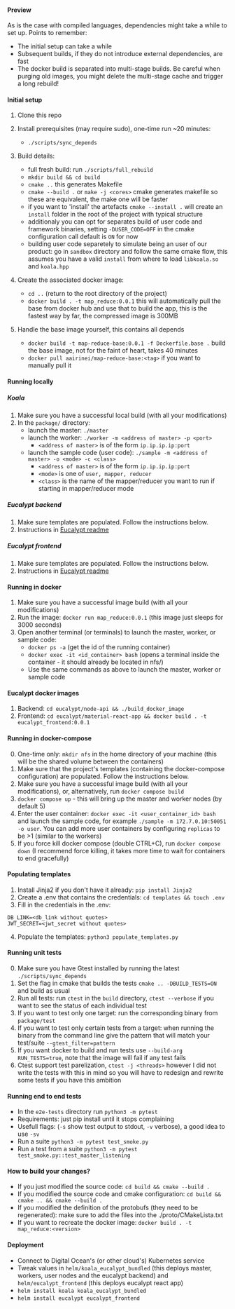 #### Preview
As is the case with compiled languages, dependencies might take a while to set up.
Points to remember:
- The initial setup can take a while
- Subsequent builds, if they do not introduce external dependencies, are fast
- The docker build is separated into multi-stage builds. Be careful when purging old images, you might delete the multi-stage cache and trigger a long rebuild!


#### Initial setup
1. Clone this repo
2. Install prerequisites (may require sudo), one-time run ~20 minutes:
    - ```./scripts/sync_depends```

3. Build details:
    - full fresh build: run ```./scripts/full_rebuild```
    - ```mkdir build && cd build```
    - ```cmake ..``` this generates Makefile
    - ```cmake --build .``` or ```make -j <cores>``` cmake generates makefile so these are equivalent, the make one will be faster 
    - if you want to 'install' the artefacts ```cmake --install .``` will create an ```install``` folder in the root of the project with typical structure
    - additionaly you can opt for separates build of user code and framework binaries, setting ```-DUSER_CODE=OFF``` in the cmake configuration call default is ```ON``` for now
    - building user code separetely to simulate being an user of our product: go in ```sandbox``` directory and follow the same cmake flow, this assumes you have a valid ```install``` from where to load ```libkoala.so``` and ```koala.hpp```
    
4. Create the associated docker image:
    - ```cd ..``` (return to the root directory of the project)
    - ```docker build . -t map_reduce:0.0.1``` this will automatically pull the base from docker hub and use that to build the app, this is the fastest way by far, the compressed image is 300MB
5. Handle the base image yourself, this contains all depends
    - ```docker build -t map-reduce-base:0.0.1 -f Dockerfile.base .``` build the base image, not for the faint of heart, takes 40 minutes
    - ```docker pull aairinei/map-reduce-base:<tag>``` if you want to manually pull it 

#### Running locally
##### Koala
1. Make sure you have a successful local build (with all your modifications)
2. In the ```package/``` directory:
    - launch the master: ```./master```
    - launch the worker: ```./worker -m <address of master> -p <port>```
        - ```<address of master>``` is of the form ```ip.ip.ip.ip:port```
    - launch the sample code (user code): ```./sample -m <address of master> -o <mode> -c <class>```
        - ```<address of master>``` is of the form ```ip.ip.ip.ip:port```
        - ```<mode>``` is one of ```user, mapper, reducer```
        - ```<class>``` is the name of the mapper/reducer you want to run if starting in mapper/reducer mode
##### Eucalypt backend
1. Make sure templates are populated. Follow the instructions below.
2. Instructions in [Eucalypt readme](../eucalypt/README.md)
##### Eucalypt frontend
1. Make sure templates are populated. Follow the instructions below.
2. Instructions in [Eucalypt readme](../eucalypt/README.md)

#### Running in docker
1. Make sure you have a successful image build (with all your modifications)
2. Run the image: ```docker run map_reduce:0.0.1``` (this image just sleeps for 3000 seconds)
3. Open another terminal (or terminals) to launch the master, worker, or sample code:
    - ```docker ps -a``` (get the id of the running container)
    - ```docker exec -it <id_container> bash``` (opens a terminal inside the container - it should already be located in nfs/)
    - Use the same commands as above to launch the master, worker or sample code

#### Eucalypt docker images
1. Backend: ```cd eucalypt/node-api && ./build_docker_image```
2. Frontend: ```cd eucalypt/material-react-app && docker build . -t eucalypt_frontend:0.0.1```

#### Running in docker-compose
0. One-time only: ```mkdir nfs``` in the home directory of your machine (this will be the shared volume between the containers)
1. Make sure that the project's templates (containing the docker-compose configuration) are populated. Follow the instructions below.
2. Make sure you have a successful image build (with all your modifications), or, alternatively, run ```docker compose build```
3. ```docker compose up``` - this will bring up the master and worker nodes (by default 5)
4. Enter the user container: ```docker exec -it <user_container_id> bash``` and launch the sample code, for example ```./sample -m 172.7.0.10:50051 -o user```. You can add more user containers by configuring ```replicas``` to be >1 (similar to the workers)
5. If you force kill docker compose (double CTRL+C), run ```docker compose down``` (I recommend force killing, it takes more time to wait for containers to end gracefully)

#### Populating templates
1. Install Jinja2 if you don't have it already: ```pip install Jinja2```
2. Create a .env that contains the credentials: ```cd templates && touch .env```
3. Fill in the credentials in the .env:
```
DB_LINK=<db_link without quotes>
JWT_SECRET=<jwt_secret without quotes>
```
4. Populate the templates: ```python3 populate_templates.py```

#### Running unit tests
0. Make sure you have Gtest installed by running the latest ```./scripts/sync_depends```
1. Set the flag in cmake that builds the tests ```cmake .. -DBUILD_TESTS=ON``` and build as usual
2. Run all tests: run ```ctest``` in the ```build``` directory, ```ctest --verbose``` if you want to see the status of each individual test
3. If you want to test only one target: run the corresponding binary from ```package/test``` 
4. If you want to test only certain tests from a target: when running the binary from the command line give the pattern that will match your test/suite ```--gtest_filter=pattern```
5. If you want docker to build and run tests use ```--build-arg RUN_TESTS=true```, note that the image will fail if any test fails
6. Ctest support test parelization, ```ctest -j <threads>``` however I did not write the tests with this in mind so you will have to redesign and rewrite some tests if you have this ambition

#### Running end to end tests
- In the ```e2e-tests``` directory run ```python3 -m pytest```
- Requirements: just pip install until it stops complaining
- Usefull flags: (```-s``` show test output to stdout, ```-v``` verbose), a good idea to use ```-sv```
- Run a suite ```python3 -m pytest test_smoke.py```
- Run a test from a suite ```python3 -m pytest  test_smoke.py::test_master_listening```

#### How to build your changes?
- If you just modified the source code: ```cd build && cmake --build .```
- If you modified the source code and cmake configuration: ```cd build && cmake .. && cmake --build .```
- If you modified the definition of the protobufs (they need to be regenerated): make sure to add the files into the ./proto/CMakeLista.txt
- If you want to recreate the docker image: ```docker build . -t map_reduce:<version>```

#### Deployment
- Connect to Digital Ocean's (or other cloud's) Kubernetes service
- Tweak values in ```helm/koala_eucalypt_bundled``` (this deploys master, workers, user nodes and the eucalypt backend) and ```helm/eucalypt_frontend``` (this deploys eucalypt react app)
- ```helm install koala koala_eucalypt_bundled```
- ```helm install eucalypt eucalypt_frontend```
